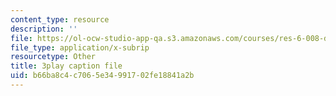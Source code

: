 ```yaml
---
content_type: resource
description: ''
file: https://ol-ocw-studio-app-qa.s3.amazonaws.com/courses/res-6-008-digital-signal-processing-spring-2011/b66ba8c4c7065e34991702fe18841a2b_xRLaQ4My3ms.vtt
file_type: application/x-subrip
resourcetype: Other
title: 3play caption file
uid: b66ba8c4-c706-5e34-9917-02fe18841a2b
---
```

